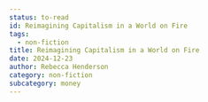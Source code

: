 ```yaml
---
status: to-read
id: Reimagining Capitalism in a World on Fire
tags:
  - non-fiction
title: Reimagining Capitalism in a World on Fire
date: 2024-12-23
author: Rebecca Henderson
category: non-fiction
subcategory: money
---
```

